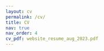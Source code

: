 ```yaml
---
layout: cv
permalink: /cv/
title: CV 
nav: true
nav_order: 4
cv_pdf: website_resume_aug_2023.pdf
---
```

